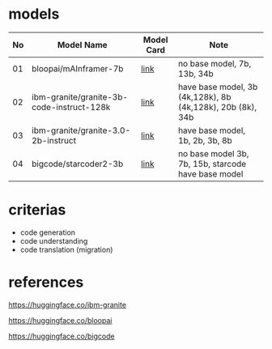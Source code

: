 # models

|No|Model Name|Model Card|Note|
|---|---|---|---|
|01|bloopai/mAInframer-7b|[link](https://huggingface.co/bloopai/mAInframer-7b)|no base model, 7b, 13b, 34b |
|02|ibm-granite/granite-3b-code-instruct-128k|[link](https://huggingface.co/ibm-granite/granite-3b-code-instruct-128k)|have base model, 3b (4k,128k), 8b (4k,128k), 20b (8k), 34b|
|03|ibm-granite/granite-3.0-2b-instruct|[link](https://huggingface.co/ibm-granite/granite-3.0-2b-instruct)|have base model, 1b, 2b, 3b, 8b|
|04|bigcode/starcoder2-3b|[link](https://huggingface.co/bigcode/starcoder2-3b)|no base model 3b, 7b, 15b, starcode have base model|

# criterias

- code generation
- code understanding
- code translation (migration)

# references

https://huggingface.co/ibm-granite

https://huggingface.co/bloopai

https://huggingface.co/bigcode